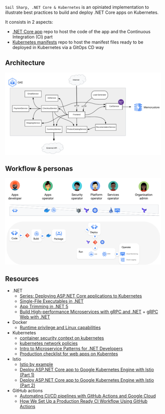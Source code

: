 `Sail Sharp, .NET Core & Kubernetes` is an opiniated implementation to illustrate best practices to build and deploy .NET Core apps on Kubernetes.

It consists in 2 aspects:
- [.NET Core app](https://github.com/mathieu-benoit/cartservice) repo to host the code of the app and the Continuous Integration (CI) part
- [Kubernetes manifests](https://github.com/mathieu-benoit/my-kubernetes-deployments/tree/main/namespaces/onlineboutique) repo to host the manifest files ready to be deployed in Kubernetes via a GitOps CD way

## Architecture

![architecture diagram](architecture.png)

## Workflow & personas

![workflow diagram & personas](personas.png)

## Resources

- .NET
  - [Series: Deploying ASP.NET Core applications to Kubernetes](https://andrewlock.net/series/deploying-asp-net-core-applications-to-kubernetes/)
  - [Single-File Executables in .NET](https://levelup.gitconnected.com/single-file-executables-in-net-core-3-1-and-the-quest-for-a-sub-50mb-docker-container-f44cb1274121)
  - [App Trimming in .NET 5](https://devblogs.microsoft.com/dotnet/app-trimming-in-net-5/)
  - [Build High-performance Microservices with gRPC and .NET](https://www.youtube.com/watch?v=EJ8M2Em5Zzc) + [gRPC Web with .NET](https://channel9.msdn.com/Shows/On-NET/gRPC-Web-with-NET)
- Docker
  - [Runtime privilege and Linux capabilities](https://docs.docker.com/engine/reference/run/#runtime-privilege-and-linux-capabilities)
- Kubernetes
  - [container security context on kubernetes](https://alwaysupalwayson.com/pod-security-context/)
  - [kubernetes network policies](https://alwaysupalwayson.com/posts/2019/09/calico/)
  - [Intro to Microservice Patterns for .NET Developers](https://www.youtube.com/watch?v=zW4INO353Xg)
  - [Production checklist for web apps on Kuberntes](https://srcco.de/posts/web-service-on-kubernetes-production-checklist-2019.html)
- Istio
  - [Istio by example](https://www.istiobyexample.dev/)
  - [Deploy ASP.NET Core app to Google Kubernetes Engine with Istio (Part 1)](https://codelabs.developers.google.com/codelabs/cloud-istio-aspnetcore-part1#0)
  - [Deploy ASP.NET Core app to Google Kubernetes Engine with Istio (Part 2)](https://codelabs.developers.google.com/codelabs/cloud-istio-aspnetcore-part2#0)
- GitHub actions
  - [Automating CI/CD pipelines with GitHub Actions and Google Cloud](https://resources.github.com/webcasts/Automating-CI-CD-Actions-Google-Cloud-thankyou)
  - [How We Set Up a Production Ready CI Workflow Using GitHub Actions](https://hackernoon.com/how-we-set-up-a-production-ready-ci-workflow-using-github-actions-ca2n3w1j)
